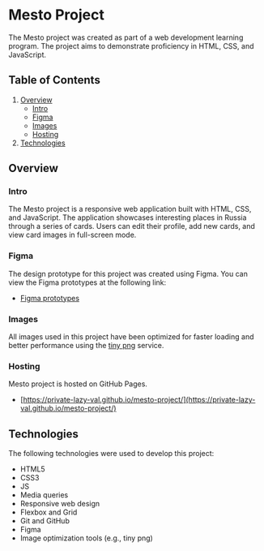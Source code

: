 # Mesto Project

The Mesto project was created as part of a web development learning program. The project aims to demonstrate proficiency in HTML, CSS, and JavaScript.

## Table of Contents

1. [Overview](#overview)
   - [Intro](#intro)
   - [Figma](#figma)
   - [Images](#images)
   - [Hosting](#hosting)
2. [Technologies](#technologies)

## Overview

### Intro

The Mesto project is a responsive web application built with HTML, CSS, and JavaScript. The application showcases interesting places in Russia through a series of cards. Users can edit their profile, add new cards, and view card images in full-screen mode.

### Figma

The design prototype for this project was created using Figma. You can view the Figma prototypes at the following link:

- [Figma prototypes](https://www.figma.com/file/xni8mSiI7OqdTyzTD1wQ6L/JavaScript.-Sprint-4?node-id=28212-2&t=x7dkQJZtB5fHShUH-0)

### Images

All images used in this project have been optimized for faster loading and better performance using the [tiny png](https://tinypng.com/) service.

### Hosting

Mesto project is hosted on GitHub Pages.

- [https://private-lazy-val.github.io/mesto-project/](https://private-lazy-val.github.io/mesto-project/)

## Technologies

The following technologies were used to develop this project:

- HTML5
- CSS3
- JS
- Media queries
- Responsive web design
- Flexbox and Grid
- Git and GitHub
- Figma
- Image optimization tools (e.g., tiny png)
